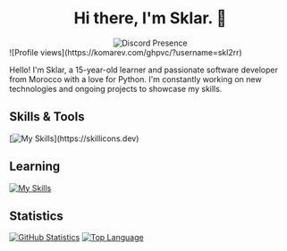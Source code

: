 <h1 align="center">Hi there, I'm Sklar. 👋</h1>
<div style="text-align: center;">
    <img src="https://lanyard.cnrad.dev/api/1052211556735266856" alt="Discord Presence" style="display: inline-block;">
</div>
![Profile views](https://komarev.com/ghpvc/?username=skl2rr)

Hello! I'm Sklar, a 15-year-old learner and passionate software developer from Morocco with a love for Python. I'm constantly working on new technologies and ongoing projects to showcase my skills.

## Skills & Tools
[![My Skills](https://skillicons.dev/icons?i=js,html,css,nodejs,mongodb,vscode,git,github,)](https://skillicons.dev)

## Learning
[![My Skills](https://skillicons.dev/icons?i=py,ts)](https://skillicons.dev)


## Statistics
[![GitHub Statistics](https://github-readme-stats.vercel.app/api?username=YourGitHubUsername&show_icons=true&theme=dark)](https://github.com/YourGitHubUsername)
[![Top Language](https://github-readme-stats.vercel.app/api/top-langs/?username=skl2rr&layout=compact&theme=dark)](https://github.com/skl2rr)
